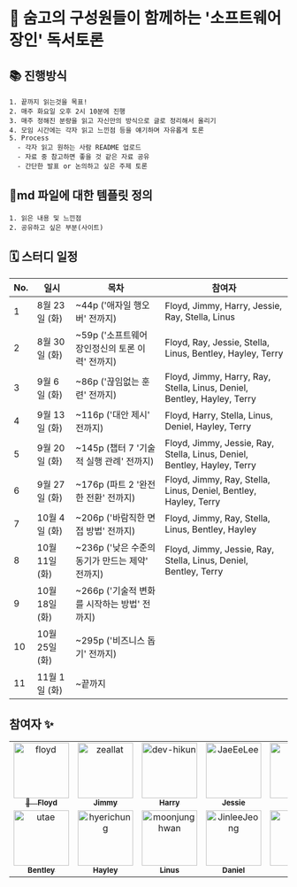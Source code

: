 # 🎉 숨고의 구성원들이 함께하는 '소프트웨어 장인' 독서토론

## 📚 진행방식

```
1. 끝까지 읽는것을 목표!
2. 매주 화요일 오후 2시 10분에 진행
3. 매주 정해진 분량을 읽고 자신만의 방식으로 글로 정리해서 올리기
4. 모임 시간에는 각자 읽고 느낀점 등을 얘기하며 자유롭게 토론
5. Process
  - 각자 읽고 원하는 사람 README 업로드
  - 자료 중 참고하면 좋을 것 같은 자료 공유
  - 간단한 발표 or 논의하고 싶은 주제 토론
```

## 🎈md 파일에 대한 템플릿 정의

```
1. 읽은 내용 및 느낀점
2. 공유하고 싶은 부분(사이트)
```

## 🗓 스터디 일정

| No. | 일시         | 목차                                     | 참여자                                                                     |
|-----|-------------|-----------------------------------------|-------------------------------------------------------------------------|
| 1   | 8월 23일 (화)  | ~44p ('애자일 행오버' 전까지)               | Floyd, Jimmy, Harry, Jessie, Ray, Stella, Linus                         |
| 2   | 8월 30일 (화)  | ~59p ('소프트웨어 장인정신의 토론 이력' 전까지) | Floyd, Ray, Jessie, Stella, Linus, Bentley, Hayley, Terry               |
| 3   | 9월 6일 (화)   | ~86p ('끊임없는 훈련' 전까지)               | Floyd, Jimmy, Harry, Ray, Stella, Linus, Deniel, Bentley, Hayley, Terry |
| 4   | 9월 13일 (화)  | ~116p ('대안 제시' 전까지)                 | Floyd, Harry, Stella, Linus, Deniel, Hayley, Terry                      |
| 5   | 9월 20일 (화)  | ~145p (챕터 7 '기술적 실행 관례' 전까지)      | Floyd, Jimmy, Jessie, Ray, Stella, Linus, Deniel, Bentley, Hayley, Terry |
| 6   | 9월 27일 (화)  | ~176p (파트 2 '완전한 전환' 전까지)          | Floyd, Jimmy, Ray, Stella, Linus, Deniel, Bentley, Hayley, Terry                                                                        |
| 7   | 10월 4일 (화)  | ~206p ('바람직한 면접 방법' 전까지)          | Floyd, Jimmy, Ray, Stella, Linus, Bentley, Hayley                                                                        |
| 8   | 10월 11일 (화) | ~236p ('낮은 수준의 동기가 만드는 제약' 전까지) | Floyd, Jimmy, Jessie, Ray, Stella, Linus, Deniel, Bentley, Terry                                                                      |
| 9   | 10월 18일 (화) | ~266p ('기술적 변화를 시작하는 방법' 전까지)   |                                                                         |
| 10  | 10월 25일 (화) | ~295p ('비즈니스 돕기' 전까지)              |                                                                         |
| 11  | 11월 1일 (화)  | ~끝까지                                  |                                                                         |


## 참여자 :sparkles:


<table>
    <tr>
        <td align="center">
            <a href="https://github.com/floydkim">
                <img src="https://avatars.githubusercontent.com/u/22050211?v=4" width="100;" alt="floyd"/>
                <br />
                <sub>👑　<b>Floyd</b></sub>
            </a>
        </td>
        <td align="center">
            <a href="https://github.com/zeallat">
                <img src="https://avatars.githubusercontent.com/u/7078066?v=4" width="100;" alt="zeallat"/>
                <br />
                <sub><b>Jimmy</b></sub>
            </a>
        </td>
        <td align="center">
            <a href="https://github.com/dev-hikun">
                <img src="https://avatars0.githubusercontent.com/u/76590935?v=4" width="100;" alt="dev-hikun"/>
                <br />
                <sub><b>Harry</b></sub>
            </a>
        </td>
        <td align="center">
            <a href="https://github.com/JaeEeLee">
                <img src="https://avatars2.githubusercontent.com/u/38426064?v=4" width="100;" alt="JaeEeLee"/>
                <br />
                <sub><b>Jessie</b></sub>
            </a>
        </td>
        <td align="center">
            <a href="https://github.com/ray-soomgo">
                <img src="https://avatars.githubusercontent.com/u/104608754?v=4" width="100;" alt="Ray"/>
                <br />
                <sub><b>Ray</b></sub>
            </a>
        </td>
        <td align="center">
            <a href="https://github.com/yhl0519">
                <img src="https://avatars2.githubusercontent.com/u/62636978?v=4" width="100;" alt="yhl0519"/>
                <br />
                <sub><b>Stella</b></sub>
            </a>
        </td>
        </tr>
        <tr>
        <td align="center">
            <a href="https://github.com/utae">
                <img src="https://avatars.githubusercontent.com/u/16933515?v=4" width="100;" alt="utae"/>
                <br />
                <sub><b>Bentley</b></sub>
            </a>
        </td>
        <td align="center">
            <a href="https://github.com/hyerichung">
                <img src="https://avatars.githubusercontent.com/u/64633218?v=4" width="100;" alt="hyerichung"/>
                <br />
                <sub><b>Hayley</b></sub>
            </a>
        </td>
        <td align="center">
            <a href="https://github.com/moonjunghwan">
                <img src="https://avatars2.githubusercontent.com/u/5405499?v=4" width="100;" alt="moonjunghwan"/>
                <br />
                <sub><b>Linus</b></sub>
            </a>
        </td>
        <td align="center">
            <a href="https://github.com/JinleeJeong">
                <img src="https://avatars.githubusercontent.com/u/45163013?v=4" width="100;" alt="JinleeJeong"/>
                <br />
                <sub><b>Daniel</b></sub>
            </a>
        </td>
        <td align="center">
             <a href="https://github.com/Terry-Jang">
                <img src="https://avatars.githubusercontent.com/u/105403050?v=4" width="100;" alt="Terry"/>
                <br />
                <sub><b>Terry</b></sub>
            </a>
        </td>
    </tr>
</table>

